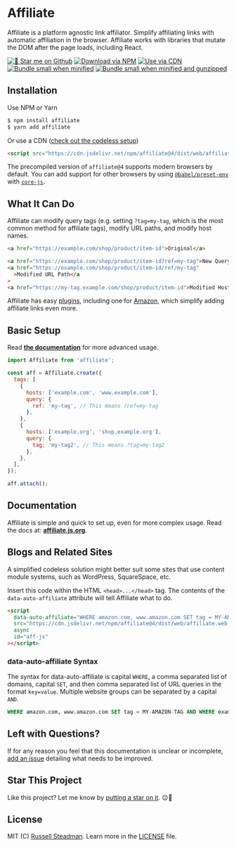 # Affiliate

Affiliate is a platform agnostic link affiliator. Simplify affiliating links with automatic affiliation in the browser. Affiliate works with libraries that mutate the DOM after the page loads, including React.

[![🌟 Star me on Github](https://badgen.net/github/stars/russellsteadman/affiliate)](https://github.com/russellsteadman/affiliate) [![Download via NPM](https://badgen.net/npm/dt/affiliate)](https://www.npmjs.com/package/affiliate) [![Use via CDN](https://badgen.net/jsdelivr/hits/npm/affiliate)](https://www.jsdelivr.com/package/npm/affiliate) [![Bundle small when minified](https://badgen.net/bundlephobia/min/affiliate)](https://bundlephobia.com/result?p=affiliate) [![Bundle small when minified and gunzipped](https://badgen.net/bundlephobia/minzip/affiliate)](https://bundlephobia.com/result?p=affiliate)

## Installation

Use NPM or Yarn

```bash
$ npm install affiliate
$ yarn add affiliate
```

Or use a CDN ([check out the codeless setup](#blogs-and-related-sites))

```html
<script src="https://cdn.jsdelivr.net/npm/affiliate@4/dist/web/affiliate.web.js"></script>
```

The precompiled version of `affiliate@4` supports modern browsers by default. You
can add support for other browsers by using
[`@babel/preset-env`](https://www.npmjs.com/package/@babel/preset-env) with [`core-js`](https://www.npmjs.com/package/core-js).

## What It Can Do

Affiliate can modify query tags (e.g. setting `?tag=my-tag`, which is the most common method for affiliate tags), modify URL paths, and modify host names.

```html
<a href="https://example.com/shop/product/item-id">Original</a>
```

```html
<a href="https://example.com/shop/product/item-id?ref=my-tag">New Query Tags</a>
<a href="https://example.com/shop/product/item-id/ref/my-tag"
  >Modified URL Path</a
>
<a href="https://my-tag.example.com/shop/product/item-id">Modified Host Name</a>
```

Affiliate has easy [plugins](https://affiliate.js.org/plugins), including one for [Amazon](https://affiliate.js.org/plugins/amazon), which simplify adding affiliate links even more.

## Basic Setup

Read **[the documentation](https://affiliate.js.org/)** for more advanced usage.

```js
import Affiliate from 'affiliate';

const aff = Affiliate.create({
  tags: [
    {
      hosts: ['example.com', 'www.example.com'],
      query: {
        ref: 'my-tag', // This means ?ref=my-tag
      },
    },
    {
      hosts: ['example.org', 'shop.example.org'],
      query: {
        tag: 'my-tag2', // This means ?tag=my-tag2
      },
    },
  ],
});

aff.attach();
```

## Documentation

Affiliate is simple and quick to set up, even for more complex usage. Read the docs at: **[affiliate.js.org](https://affiliate.js.org/)**.

## Blogs and Related Sites

A simplified codeless solution might better suit some sites that use content module systems, such as WordPress, SquareSpace, etc.

Insert this code within the HTML `<head>...</head>` tag. The contents of the `data-auto-affiliate` attribute will tell Affiliate what to do.

```html
<script
  data-auto-affiliate="WHERE amazon.com, www.amazon.com SET tag = MY-AMAZON-TAG"
  src="https://cdn.jsdelivr.net/npm/affiliate@4/dist/web/affiliate.web.js"
  async
  id="aff-js"
></script>
```

### data-auto-affiliate Syntax

The syntax for data-auto-affiliate is capital `WHERE`, a comma separated list of domains, capital `SET`, and then comma separated list of URL queries in the format `key=value`. Multiple website groups can be separated by a capital `AND`.

```sql
WHERE amazon.com, www.amazon.com SET tag = MY-AMAZON-TAG AND WHERE example.com, shop.example.com SET ref = MY-OTHER-TAG
```

## Left with Questions?

If for any reason you feel that this documentation is unclear or incomplete, [add an issue](https://github.com/russellsteadman/affiliate/issues/new) detailing what needs to be improved.

## Star This Project

Like this project? Let me know by [putting a star on it](https://github.com/russellsteadman/affiliate). &#x1f609;&#x1f31f;

## License

MIT (C) [Russell Steadman](https://www.russellsteadman.com/?utm_source=aff_repo&utm_medium=readme_copy). Learn more in the [LICENSE](https://github.com/russellsteadman/affiliate/blob/main/LICENSE) file.
